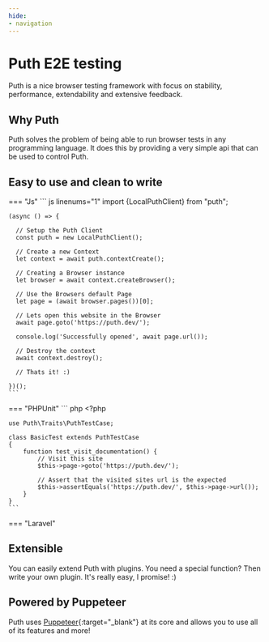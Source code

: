 ```yaml
---
hide:
- navigation
---
```


# Puth E2E testing

Puth is a nice browser testing framework with focus on stability, performance, extendability and extensive feedback.

## Why Puth

Puth solves the problem of being able to run browser tests in any programming language. It does this by providing a very simple api that can be used to control Puth.

## Easy to use and clean to write

    
=== "Js"
    ``` js linenums="1"
    import {LocalPuthClient} from "puth";
    
    (async () => {
    
      // Setup the Puth Client
      const puth = new LocalPuthClient();
      
      // Create a new Context
      let context = await puth.contextCreate();
      
      // Creating a Browser instance
      let browser = await context.createBrowser();
      
      // Use the Browsers default Page
      let page = (await browser.pages())[0];
      
      // Lets open this website in the Browser
      await page.goto('https://puth.dev/');
      
      console.log('Successfully opened', await page.url());
      
      // Destroy the context
      await context.destroy();
      
      // Thats it! :)
      
    })();
    ```
=== "PHPUnit"
    ``` php
    <?php
    
    use Puth\Traits\PuthTestCase;
    
    class BasicTest extends PuthTestCase
    {
        function test_visit_documentation() {
            // Visit this site
            $this->page->goto('https://puth.dev/');
            
            // Assert that the visited sites url is the expected
            $this->assertEquals('https://puth.dev/', $this->page->url());
        }
    }
    ```
=== "Laravel"

## Extensible

You can easily extend Puth with plugins. You need a special function? Then write your own plugin. It's really easy, I promise! :)

## Powered by Puppeteer

Puth uses [Puppeteer](https://pptr.dev/){:target="_blank"} at its core and allows you to use all of its features and more!